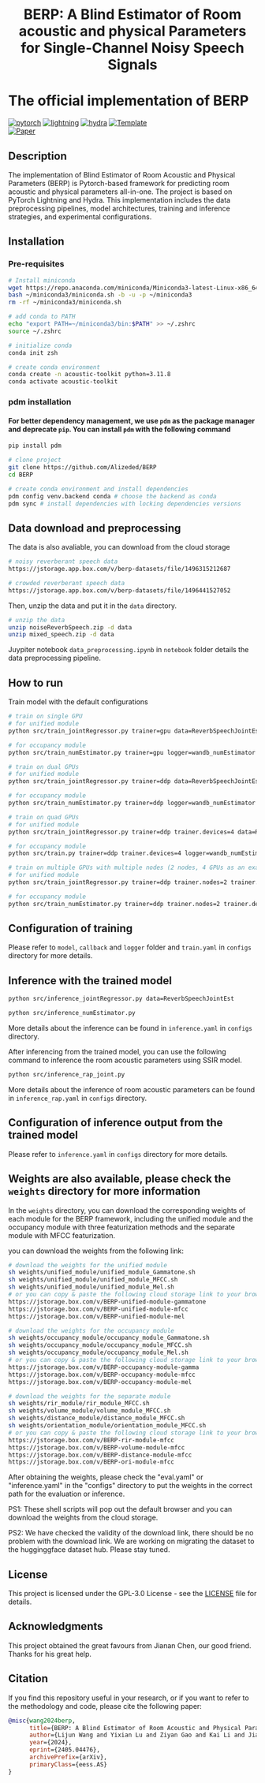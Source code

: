 
<div align="center"> <h1>BERP: A Blind Estimator of Room acoustic and physical Parameters for Single-Channel Noisy Speech Signals</h1> </div>

# The official implementation of BERP

[![pytorch](https://img.shields.io/badge/PyTorch_2.0+-ee4c2c?logo=pytorch&logoColor=white)](https://pytorch.org/get-started/locally/)
[![lightning](https://img.shields.io/badge/-Lightning_2.0+-792ee5?logo=pytorchlightning&logoColor=white)](https://pytorchlightning.ai/)
[![hydra](https://img.shields.io/badge/Config-Hydra_1.3-89b8cd)](https://hydra.cc/)
<a href="https://github.com/ashleve/lightning-hydra-template"><img alt="Template" src="https://img.shields.io/badge/-Lightning--Hydra--Template-017F2F?style=flat&logo=github&labelColor=gray"></a><br>
[![Paper](http://img.shields.io/badge/paper-arxiv.2405.04476-B31B1B.svg)](http://arxiv.org/abs/2405.04476)
<!-- [![Journal](http://img.shields.io/badge/Journal-2024-4b44ce.svg)](https://papers.nips.cc/paper/2020) -->

</div>

## Description

The implementation of Blind Estimator of Room Acoustic and Physical Parameters (BERP) is Pytorch-based framework for predicting room acoustic and physical parameters all-in-one. The project is based on PyTorch Lightning and Hydra. This implementation includes the data preprocessing pipelines, model architectures, training and inference strategies, and experimental configurations.

## Installation

### Pre-requisites

```bash
# Install miniconda
wget https://repo.anaconda.com/miniconda/Miniconda3-latest-Linux-x86_64.sh -O ~/miniconda3/miniconda.sh
bash ~/miniconda3/miniconda.sh -b -u -p ~/miniconda3
rm -rf ~/miniconda3/miniconda.sh

# add conda to PATH
echo "export PATH=~/miniconda3/bin:$PATH" >> ~/.zshrc
source ~/.zshrc

# initialize conda
conda init zsh

# create conda environment
conda create -n acoustic-toolkit python=3.11.8
conda activate acoustic-toolkit
```

### pdm installation

#### For better dependency management, we use `pdm` as the package manager and deprecate `pip`. You can install `pdm` with the following command

```bash
pip install pdm
```

```bash
# clone project
git clone https://github.com/Alizeded/BERP
cd BERP

# create conda environment and install dependencies
pdm config venv.backend conda # choose the backend as conda
pdm sync # install dependencies with locking dependencies versions
```

## Data download and preprocessing

The data is also avaliable, you can download from the cloud storage

```bash
# noisy reverberant speech data
https://jstorage.app.box.com/v/berp-datasets/file/1496315212687

# crowded reverberant speech data
https://jstorage.app.box.com/v/berp-datasets/file/1496441527052
```

Then, unzip the data and put it in the `data` directory.

```bash
# unzip the data
unzip noiseReverbSpeech.zip -d data
unzip mixed_speech.zip -d data
```

Juypiter notebook `data_preprocessing.ipynb` in `notebook` folder details the data preprocessing pipeline.

## How to run

Train model with the default configurations

```bash
# train on single GPU
# for unified module
python src/train_jointRegressor.py trainer=gpu data=ReverbSpeechJointEst logger=wandb_jointRegressor callbacks=default_jointRegressor

# for occupancy module
python src/train_numEstimator.py trainer=gpu logger=wandb_numEstimator callbacks=default_numEstimator
```

```bash
# train on dual GPUs
# for unified module
python src/train_jointRegressor.py trainer=ddp data=ReverbSpeechJointEst logger=wandb_jointRegressor callbacks=default_jointRegressor

# for occupancy module
python src/train_numEstimator.py trainer=ddp logger=wandb_numEstimator callbacks=default_numEstimator
```

```bash
# train on quad GPUs
# for unified module
python src/train_jointRegressor.py trainer=ddp trainer.devices=4 data=ReverbSpeechJointEst logger=wandb_jointRegressor callbacks=default_jointRegressor

# for occupancy module
python src/train.py trainer=ddp trainer.devices=4 logger=wandb_numEstimator callbacks=default_numEstimator
```

```bash
# train on multiple GPUs with multiple nodes (2 nodes, 4 GPUs as an example)
# for unified module
python src/train_jointRegressor.py trainer=ddp trainer.nodes=2 trainer.devices=4 data=ReverbSpeechJointEst logger=wandb_jointRegressor callbacks=default_jointRegressor

# for occupancy module
python src/train_numEstimator.py trainer=ddp trainer.nodes=2 trainer.devices=4 logger=wandb_numEstimator callbacks=default_numEstimator
```

## Configuration of training

Please refer to `model`, `callback` and `logger` folder and `train.yaml` in `configs` directory for more details.

## Inference with the trained model

```bash
python src/inference_jointRegressor.py data=ReverbSpeechJointEst
```

```bash
python src/inference_numEstimator.py
```

More details about the inference can be found in `inference.yaml` in `configs` directory.

After inferencing from the trained model, you can use the following command to inference the room acoustic parameters using SSIR model.

```bash
python src/inference_rap_joint.py
```

More details about the inference of room acoustic parameters can be found in `inference_rap.yaml` in `configs` directory.

## Configuration of inference output from the trained model

Please refer to `inference.yaml` in `configs` directory for more details.


## Weights are also available, please check the `weights` directory for more information

In the `weights` directory, you can download the corresponding weights of each module for the BERP framework,
including the unified module and the occupancy module with three featurization methods and the separate module with MFCC featurization.

you can download the weights from the following link:

```bash
# download the weights for the unified module
sh weights/unified_module/unified_module_Gammatone.sh
sh weights/unified_module/unified_module_MFCC.sh
sh weights/unified_module/unified_module_Mel.sh
# or you can copy & paste the following cloud storage link to your browser
https://jstorage.box.com/v/BERP-unified-module-gammatone
https://jstorage.box.com/v/BERP-unified-module-mfcc
https://jstorage.box.com/v/BERP-unified-module-mel
```

```bash
# download the weights for the occupancy module
sh weights/occupancy_module/occupancy_module_Gammatone.sh
sh weights/occupancy_module/occupancy_module_MFCC.sh
sh weights/occupancy_module/occupancy_module_Mel.sh
# or you can copy & paste the following cloud storage link to your browser
https://jstorage.box.com/v/BERP-occupancy-module-gamma
https://jstorage.box.com/v/BERP-occupancy-module-mfcc
https://jstorage.box.com/v/BERP-occupancy-module-mel
```

```bash
# download the weights for the separate module
sh weights/rir_module/rir_module_MFCC.sh
sh weights/volume_module/volume_module_MFCC.sh
sh weights/distance_module/distance_module_MFCC.sh
sh weights/orientation_module/orientation_module_MFCC.sh
# or you can copy & paste the following cloud storage link to your browser
https://jstorage.box.com/v/BERP-rir-module-mfcc
https://jstorage.box.com/v/BERP-volume-module-mfcc
https://jstorage.box.com/v/BERP-distance-module-mfcc
https://jstorage.box.com/v/BERP-ori-module-mfcc
```

After obtaining the weights, please check the "eval.yaml" or "inference.yaml" in the "configs" directory to put the weights in the correct path for the evaluation or inference.

PS1: These shell scripts will pop out the default browser and you can download the weights from the cloud storage.

PS2: We have checked the validity of the download link, there should be no problem with the download link. We are working on migrating the dataset to the hugginggface dataset hub. Please stay tuned.

## License

This project is licensed under the GPL-3.0 License - see the [LICENSE](LICENSE) file for details.

## Acknowledgments

This project obtained the great favours from Jianan Chen, our good friend. Thanks for his great help.

## Citation

If you find this repository useful in your research, or if you want to refer to the methodology and code, please cite the following paper:

```bibtex
@misc{wang2024berp,
      title={BERP: A Blind Estimator of Room Acoustic and Physical Parameters for Single-Channel Noisy Speech Signals}, 
      author={Lijun Wang and Yixian Lu and Ziyan Gao and Kai Li and Jianqiang Huang and Yuntao Kong and Shogo Okada},
      year={2024},
      eprint={2405.04476},
      archivePrefix={arXiv},
      primaryClass={eess.AS}
}
```
